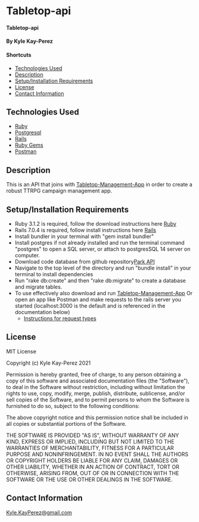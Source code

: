 # Tabletop-api

#### Tabletop-api

#### By Kyle Kay-Perez

#### Shortcuts
- [Technologies Used](#technologies-used)
- [Description](#description)
- [Setup/Installation Requirements](#setup/installation-requirements)
- [License](#license)
- [Contact Information](#contact-information)


## Technologies Used

* [Ruby](https://www.ruby-lang.org/en/)
* [Postgresql](https://www.postgresql.org/)
* [Rails](https://rubyonrails.org/)
* [Ruby Gems](https://rubygems.org/)
* [Postman](https://www.postman.com/)

## Description

This is an API that joins with [Tabletop-Management-App](https://github.com/professional-pigeon/Tabletop-Management-Tool) in order to create a robust TTRPG campaign management app.

## Setup/Installation Requirements

* Ruby 3.1.2 is required, follow the download instructions here [Ruby](https://www.ruby-lang.org/en/)
* Rails 7.0.4 is required, follow install instructions here [Rails](https://guides.rubyonrails.org/v5.0/getting_started.html)
* Install bundler in your terminal with "gem install bundler"
* Install postgres if not already installed and run the terminal command "postgres" to open a SQL server, or attach to postgresSQL 14 server on computer.
* Download code database from github repository[Park API](https://github.com/professional-pigeon/Parks-API)
* Navigate to the top level of the directory and run "bundle install" in your terminal to install dependencies
* Run "rake db:create" and then "rake db:migrate" to create a database and migrate tables.
* To use effectively also download and run [Tabletop-Management-App](https://github.com/professional-pigeon/Tabletop-Management-Tool) Or open an app like Postman and make requests to the rails server you started (localhost:3000 is the default and is referenced in the documentation below)
  - [Instructions for request types](#api-documentation)

## License

MIT License

Copyright (c) Kyle Kay-Perez 2021

Permission is hereby granted, free of charge, to any person obtaining a copy of this software and associated documentation files (the "Software"), to deal in the Software without restriction, including without limitation the rights to use, copy, modify, merge, publish, distribute, sublicense, and/or sell copies of the Software, and to permit persons to whom the Software is furnished to do so, subject to the following conditions:

The above copyright notice and this permission notice shall be included in all copies or substantial portions of the Software.

THE SOFTWARE IS PROVIDED "AS IS", WITHOUT WARRANTY OF ANY KIND, EXPRESS OR IMPLIED, INCLUDING BUT NOT LIMITED TO THE WARRANTIES OF MERCHANTABILITY, FITNESS FOR A PARTICULAR PURPOSE AND NONINFRINGEMENT. IN NO EVENT SHALL THE AUTHORS OR COPYRIGHT HOLDERS BE LIABLE FOR ANY CLAIM, DAMAGES OR OTHER LIABILITY, WHETHER IN AN ACTION OF CONTRACT, TORT OR OTHERWISE, ARISING FROM, OUT OF OR IN CONNECTION WITH THE SOFTWARE OR THE USE OR OTHER DEALINGS IN THE SOFTWARE.

## Contact Information

Kyle.KayPerez@gmail.com
